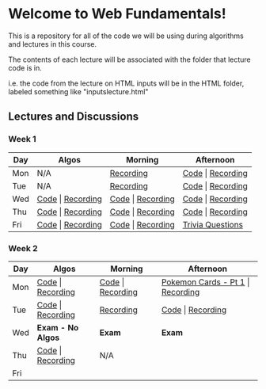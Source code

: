 # Welcome to Web Fundamentals!
This is a repository for all of the code we will be using during algorithms and lectures in this course.

The contents of each lecture will be associated with the folder that lecture code is in.

i.e. the code from the lecture on HTML inputs will be in the HTML folder, labeled something like "inputslecture.html"

## Lectures and Discussions

### Week 1
 Day | Algos | Morning | Afternoon
--- | --- | --- | ---
Mon | N/A | [Recording](https://www.youtube.com/watch?v=SpkOzz1NNa8&ab_channel=Dojo_Instructor_Cody) | [Code](https://github.com/StevenCThaller/WF_June_21/blob/main/HTML/HTML_Intro/index.html) &#124; [Recording](https://www.youtube.com/watch?v=KxMlDPOO7_I&ab_channel=Dojo_Instructor_Cody)
Tue | N/A | [Recording](https://www.youtube.com/watch?v=SpkOzz1NNa8&ab_channel=Dojo_Instructor_Cody) | [Code](https://github.com/StevenCThaller/WF_June_21/blob/main/HTML/HTML_Intro/index.html) &#124; [Recording](https://www.youtube.com/watch?v=KxMlDPOO7_I&ab_channel=Dojo_Instructor_Cody)
Wed | [Code](https://github.com/StevenCThaller/WF_June_21/blob/main/Algos/Week_1/Day_3.js) &#124; [Recording](https://www.youtube.com/watch?v=MBSRtsrpCKE&ab_channel=Dojo_Instructor_Cody) | [Code](https://github.com/StevenCThaller/WF_June_21/blob/main/CSS/Flex) &#124; [Recording](https://www.youtube.com/watch?v=J81SpnWbjgs&ab_channel=Dojo_Instructor_Cody) | [Code](https://github.com/StevenCThaller/WF_June_21/blob/main/CSS/ModernArt) &#124; [Recording](https://www.youtube.com/watch?v=sfp3YpBaTuE&ab_channel=Dojo_Instructor_Cody)
Thu | [Code](https://github.com/StevenCThaller/WF_June_21/blob/main/Algos/Week_1/Day_4) &#124; [Recording](https://www.youtube.com/watch?v=mltLdl8ZytA&ab_channel=Dojo_Instructor_Cody) | [Code](https://github.com/StevenCThaller/WF_June_21/blob/main/CSS/Position) &#124; [Recording](https://www.youtube.com/watch?v=Ki1RHbcH7LM&ab_channel=Dojo_Instructor_Cody) | [Code](https://github.com/StevenCThaller/WF_June_21/blob/main/CSS/HaloSiteRecreation) &#124; [Recording](https://www.youtube.com/watch?v=Z4G8tFqUr_w&ab_channel=Dojo_Instructor_Cody)
Fri | [Code](https://github.com/StevenCThaller/WF_June_21/blob/main/Algos/Week_1/Day_5) &#124; [Recording](https://youtu.be/nK_0VY0lO-M) | [Code](https://github.com/StevenCThaller/WF_June_21/blob/main/JavaScript/IntroToJavaScript) &#124; [Recording](https://youtu.be/bBF00uD4zrg?t=3299) | [Trivia Questions](https://github.com/StevenCThaller/WF_June_21/blob/main/trivia.md)

### Week 2
 Day | Algos | Morning | Afternoon
--- | --- | --- | ---
Mon | [Code](https://github.com/StevenCThaller/WF_June_21/blob/main/Algos/Week_2/Day_1) &#124; [Recording](https://youtu.be/jqM9lNqd8FY) | [Code](https://github.com/StevenCThaller/WF_June_21/blob/main/JavaScript/ObjectsAndDOM) &#124; [Recording](https://youtu.be/iygUJR8vnkE) | [Pokemon Cards - Pt 1](https://github.com/StevenCThaller/WF_June_21/tree/bdd059e6ef3c57c127aad36d49d49c5334569138/JavaScript/IChooseYou) &#124; [Recording](https://youtu.be/CO6tFf8-8s4)
Tue | [Code](https://github.com/StevenCThaller/WF_June_21/blob/main/Algos/Week_2/Day_2) &#124; [Recording](https://youtu.be/fVEmjX4ozew) | [Recording](https://youtu.be/A1BkqSeym9o) | [Code](https://github.com/StevenCThaller/WF_June_21/blob/main/JavaScript/IChooseYou) &#124; [Recording](https://youtu.be/7s2weyHtluY)
Wed | **Exam - No Algos** | **Exam** | **Exam** 
Thu | [Code](https://github.com/StevenCThaller/WF_June_21/blob/main/Algos/Week_2/Day_4) &#124; [Recording](https://youtu.be/06q9L8PNYZM) | N/A | 
Fri | | | 
